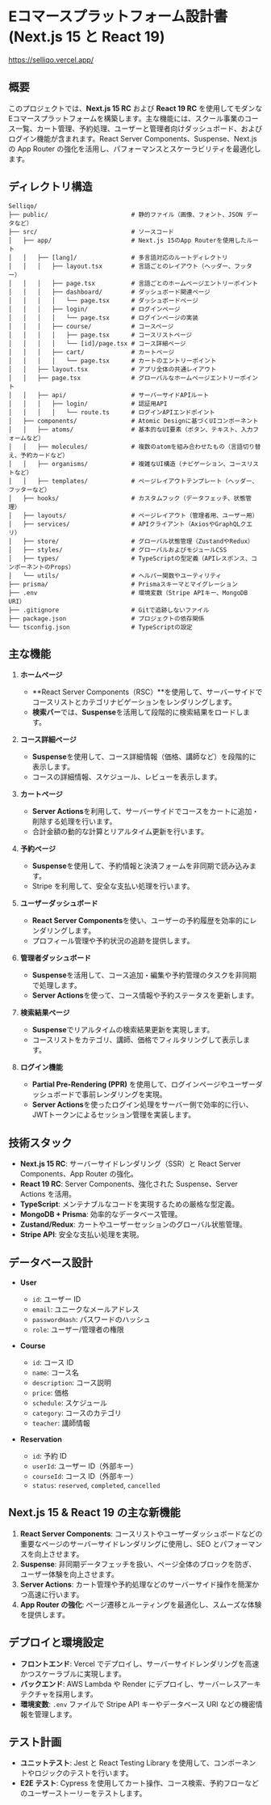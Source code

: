 # Eコマースプラットフォーム設計書 (Next.js 15 と React 19)

https://selliqo.vercel.app/

## 概要

このプロジェクトでは、**Next.js 15 RC** および **React 19 RC** を使用してモダンなEコマースプラットフォームを構築します。主な機能には、スクール事業のコース一覧、カート管理、予約処理、ユーザーと管理者向けダッシュボード、およびログイン機能が含まれます。React Server Components、Suspense、Next.js の App Router の強化を活用し、パフォーマンスとスケーラビリティを最適化します。

## ディレクトリ構造

```plaintext
Selliqo/
├── public/                       # 静的ファイル（画像、フォント、JSON データなど）
├── src/                          # ソースコード
│   ├── app/                      # Next.js 15のApp Routerを使用したルート
│   │   ├── [lang]/               # 多言語対応のルートディレクトリ
│   │   │   ├── layout.tsx        # 言語ごとのレイアウト（ヘッダー、フッター）
│   │   │   ├── page.tsx          # 言語ごとのホームページエントリーポイント
│   │   │   ├── dashboard/        # ダッシュボード関連ページ
│   │   │   │   └── page.tsx      # ダッシュボードページ
│   │   │   ├── login/            # ログインページ
│   │   │   │   └── page.tsx      # ログインページの実装
│   │   │   ├── course/           # コースページ
│   │   │   │   ├── page.tsx      # コースリストページ
│   │   │   │   └── [id]/page.tsx # コース詳細ページ
│   │   │   ├── cart/             # カートページ
│   │   │   │   └── page.tsx      # カートのエントリーポイント
│   │   ├── layout.tsx            # アプリ全体の共通レイアウト
│   │   ├── page.tsx              # グローバルなホームページエントリーポイント
│   │   ├── api/                  # サーバーサイドAPIルート
│   │   │   ├── login/            # 認証用API
│   │   │   │   └── route.ts      # ログインAPIエンドポイント
│   ├── components/               # Atomic Designに基づくUIコンポーネント
│   │   ├── atoms/                # 基本的なUI要素（ボタン、テキスト、入力フォームなど）
│   │   ├── molecules/            # 複数のatomを組み合わせたもの（言語切り替え、予約カードなど）
│   │   ├── organisms/            # 複雑なUI構造（ナビゲーション、コースリストなど）
│   │   ├── templates/            # ページレイアウトテンプレート（ヘッダー、フッターなど）
│   ├── hooks/                    # カスタムフック（データフェッチ、状態管理）
│   ├── layouts/                  # ページレイアウト（管理者用、ユーザー用）
│   ├── services/                 # APIクライアント（AxiosやGraphQLクエリ）
│   ├── store/                    # グローバル状態管理（ZustandやRedux）
│   ├── styles/                   # グローバルおよびモジュールCSS
│   ├── types/                    # TypeScriptの型定義（APIレスポンス、コンポーネントのProps）
│   └── utils/                    # ヘルパー関数やユーティリティ
├── prisma/                       # Prismaスキーマとマイグレーション
├── .env                          # 環境変数（Stripe APIキー、MongoDB URI）
├── .gitignore                    # Gitで追跡しないファイル
├── package.json                  # プロジェクトの依存関係
└── tsconfig.json                 # TypeScriptの設定
```

## 主な機能

1. **ホームページ**

   - **React Server Components（RSC）**を使用して、サーバーサイドでコースリストとカテゴリナビゲーションをレンダリングします。
   - **検索バー**では、**Suspense**を活用して段階的に検索結果をロードします。

2. **コース詳細ページ**

   - **Suspense**を使用して、コース詳細情報（価格、講師など）を段階的に表示します。
   - コースの詳細情報、スケジュール、レビューを表示します。

3. **カートページ**

   - **Server Actions**を利用して、サーバーサイドでコースをカートに追加・削除する処理を行います。
   - 合計金額の動的な計算とリアルタイム更新を行います。

4. **予約ページ**

   - **Suspense**を使用して、予約情報と決済フォームを非同期で読み込みます。
   - Stripe を利用して、安全な支払い処理を行います。

5. **ユーザーダッシュボード**

   - **React Server Components**を使い、ユーザーの予約履歴を効率的にレンダリングします。
   - プロフィール管理や予約状況の追跡を提供します。

6. **管理者ダッシュボード**

   - **Suspense**を活用して、コース追加・編集や予約管理のタスクを非同期で処理します。
   - **Server Actions**を使って、コース情報や予約ステータスを更新します。

7. **検索結果ページ**

   - **Suspense**でリアルタイムの検索結果更新を実現します。
   - コースリストをカテゴリ、講師、価格でフィルタリングして表示します。

8. **ログイン機能**
   - **Partial Pre-Rendering (PPR)** を使用して、ログインページやユーザーダッシュボードで事前レンダリングを実現。
   - **Server Actions**を使ったログイン処理をサーバー側で効率的に行い、JWTトークンによるセッション管理を実装します。

## 技術スタック

- **Next.js 15 RC**: サーバーサイドレンダリング（SSR）と React Server Components、App Router の強化。
- **React 19 RC**: Server Components、強化された Suspense、Server Actions を活用。
- **TypeScript**: メンテナブルなコードを実現するための厳格な型定義。
- **MongoDB + Prisma**: 効率的なデータベース管理。
- **Zustand/Redux**: カートやユーザーセッションのグローバル状態管理。
- **Stripe API**: 安全な支払い処理を実現。

## データベース設計

- **User**

  - `id`: ユーザー ID
  - `email`: ユニークなメールアドレス
  - `passwordHash`: パスワードのハッシュ
  - `role`: ユーザー/管理者の権限

- **Course**

  - `id`: コース ID
  - `name`: コース名
  - `description`: コース説明
  - `price`: 価格
  - `schedule`: スケジュール
  - `category`: コースのカテゴリ
  - `teacher`: 講師情報

- **Reservation**
  - `id`: 予約 ID
  - `userId`: ユーザー ID（外部キー）
  - `courseId`: コース ID（外部キー）
  - `status`: `reserved`, `completed`, `cancelled`

## Next.js 15 & React 19 の主な新機能

1. **React Server Components**: コースリストやユーザーダッシュボードなどの重要なページのサーバーサイドレンダリングに使用し、SEO とパフォーマンスを向上させます。
2. **Suspense**: 非同期データフェッチを扱い、ページ全体のブロックを防ぎ、ユーザー体験を向上させます。
3. **Server Actions**: カート管理や予約処理などのサーバーサイド操作を簡潔かつ高速に行います。
4. **App Router の強化**: ページ遷移とルーティングを最適化し、スムーズな体験を提供します。

## デプロイと環境設定

- **フロントエンド**: Vercel でデプロイし、サーバーサイドレンダリングを高速かつスケーラブルに実現します。
- **バックエンド**: AWS Lambda や Render にデプロイし、サーバーレスアーキテクチャを採用します。
- **環境変数**: `.env` ファイルで Stripe API キーやデータベース URI などの機密情報を管理します。

## テスト計画

- **ユニットテスト**: Jest と React Testing Library を使用して、コンポーネントやロジックのテストを行います。
- **E2E テスト**: Cypress を使用してカート操作、コース検索、予約フローなどのユーザーストーリーをテストします。
